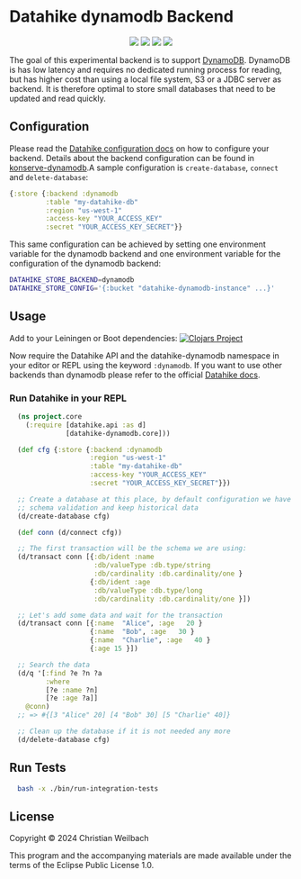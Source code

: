 # Datahike dynamodb Backend

<p align="center">
<a href="https://clojurians.slack.com/archives/CB7GJAN0L"><img src="https://img.shields.io/badge/clojurians%20slack-join%20channel-blueviolet"/></a>
<a href="https://clojars.org/io.replikativ/datahike-dynamodb"> <img src="https://img.shields.io/clojars/v/io.replikativ/datahike-dynamodb.svg" /></a>
<a href="https://circleci.com/gh/replikativ/datahike-dynamodb"><img src="https://circleci.com/gh/replikativ/datahike-dynamodb.svg?style=shield"/></a>
<a href="https://github.com/replikativ/datahike-dynamodb/tree/main"><img src="https://img.shields.io/github/last-commit/replikativ/datahike-dynamodb/main"/></a>
</p>

The goal of this experimental backend is to support [DynamoDB](https://aws.amazon.com/dynamodb). DynamoDB is
has low latency and requires no dedicated running process for
reading, but has higher cost than using a local file system, S3 or a JDBC server as
backend. It is therefore optimal to store small databases that need to be updated and read quickly. 

## Configuration
Please read the [Datahike configuration docs](https://github.com/replikativ/datahike/blob/master/doc/config.md) on how to configure your backend. Details about the backend configuration can be found in [konserve-dynamodb](https://github.com/replikativ/konserve-dynamodb).A sample configuration is
`create-database`, `connect` and `delete-database`:
```clojure
{:store {:backend :dynamodb
         :table "my-datahike-db"
         :region "us-west-1"
         :access-key "YOUR_ACCESS_KEY"
         :secret "YOUR_ACCESS_KEY_SECRET"}}
```
This same configuration can be achieved by setting one environment variable for the dynamodb backend
and one environment variable for the configuration of the dynamodb backend:
```bash
DATAHIKE_STORE_BACKEND=dynamodb
DATAHIKE_STORE_CONFIG='{:bucket "datahike-dynamodb-instance" ...}'
```

## Usage
Add to your Leiningen or Boot dependencies:
[![Clojars Project](https://img.shields.io/clojars/v/io.replikativ/datahike-dynamodb.svg)](https://clojars.org/io.replikativ/datahike-dynamodb)

Now require the Datahike API and the datahike-dynamodb namespace in your editor or REPL using the
keyword `:dynamodb`. If you want to use other backends than dynamodb please refer to the official
[Datahike docs](https://github.com/replikativ/datahike/blob/master/doc/config.md).

### Run Datahike in your REPL
```clojure
  (ns project.core
    (:require [datahike.api :as d]
              [datahike-dynamodb.core]))

  (def cfg {:store {:backend :dynamodb
                    :region "us-west-1"
                    :table "my-datahike-db"
                    :access-key "YOUR_ACCESS_KEY"
                    :secret "YOUR_ACCESS_KEY_SECRET"}})

  ;; Create a database at this place, by default configuration we have a strict
  ;; schema validation and keep historical data
  (d/create-database cfg)

  (def conn (d/connect cfg))

  ;; The first transaction will be the schema we are using:
  (d/transact conn [{:db/ident :name
                     :db/valueType :db.type/string
                     :db/cardinality :db.cardinality/one }
                    {:db/ident :age
                     :db/valueType :db.type/long
                     :db/cardinality :db.cardinality/one }])

  ;; Let's add some data and wait for the transaction
  (d/transact conn [{:name  "Alice", :age   20 }
                    {:name  "Bob", :age   30 }
                    {:name  "Charlie", :age   40 }
                    {:age 15 }])

  ;; Search the data
  (d/q '[:find ?e ?n ?a
         :where
         [?e :name ?n]
         [?e :age ?a]]
    @conn)
  ;; => #{[3 "Alice" 20] [4 "Bob" 30] [5 "Charlie" 40]}

  ;; Clean up the database if it is not needed any more
  (d/delete-database cfg)
```

## Run Tests

```bash
  bash -x ./bin/run-integration-tests
```

## License

Copyright © 2024 Christian Weilbach

This program and the accompanying materials are made available under the terms of the Eclipse Public License 1.0.
